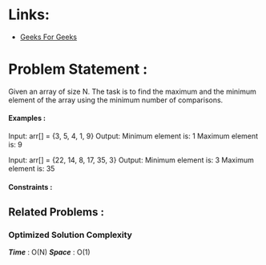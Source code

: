 # Links:

- [Geeks For Geeks](https://www.geeksforgeeks.org/maximum-and-minimum-in-an-array/)

# Problem Statement :

Given an array of size N. The task is to find the maximum and the minimum element of the array using the minimum number of comparisons.

#### Examples :

Input: arr[] = {3, 5, 4, 1, 9}
Output: Minimum element is: 1
              Maximum element is: 9


Input: arr[] = {22, 14, 8, 17, 35, 3}
Output:  Minimum element is: 3
              Maximum element is: 35

#### Constraints :


## Related Problems :


### Optimized Solution Complexity

**_Time_** : O(N)
**_Space_** : O(1)